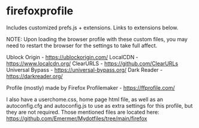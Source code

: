 # firefoxprofile
Includes customized prefs.js + extensions. Links to extensions below.

NOTE: Upon loading the browser profile with these custom files, you may need to restart the browser for the settings to take full affect.

Ublock Origin - https://ublockorigin.com/
LocalCDN - https://www.localcdn.org/
ClearURLS - https://github.com/ClearURLs
Universal Bypass - https://universal-bypass.org/
Dark Reader - https://darkreader.org/

Profile (mostly) made by Firefox Profilemaker - https://ffprofile.com/

I also have a userchome.css, home page html file, as well as an autoconfig.cfg and autoconfig.js to use as extra settings for this profile, but they are not required. Those mentioned files are located here: https://github.com/Emermer/Mydotfiles/tree/main/firefox
